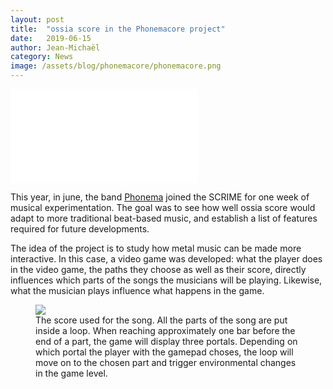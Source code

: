 ```yaml
---
layout: post
title:  "ossia score in the Phonemacore project"
date:   2019-06-15
author: Jean-Michaël
category: News
image: /assets/blog/phonemacore/phonemacore.png
---
```


<div class="videoWrapper">
    <iframe src="//player.vimeo.com/video/458968225"  frameborder="0" allow="fullscreen" allowfullscreen></iframe>
</div>

This year, in june, the band [Phonema](https://phonema.bandcamp.com) joined the SCRIME for one week of musical experimentation. The goal was to see how well ossia score would
adapt to more traditional beat-based music, and establish a list of features required for future developments.

The idea of the project is to study how metal music can be made more interactive.
In this case, a video game was developed: what the player does in the video game, the paths they choose as well as their score, directly influences which parts of the songs the musicians will be playing. Likewise, what the musician plays influence what happens in the game.

<figure>
<img class="center-image" src="{{site.baseurl}}/assets/blog/phonemacore/phonemacore.png">
  <figcaption>The score used for the song. All the parts of the song are put inside a loop. When reaching approximately one bar before the end of a part, the game will display three portals. Depending on which portal the player with the gamepad choses, the loop will move on to the chosen part and trigger environmental changes in the game level.</figcaption>
</figure>